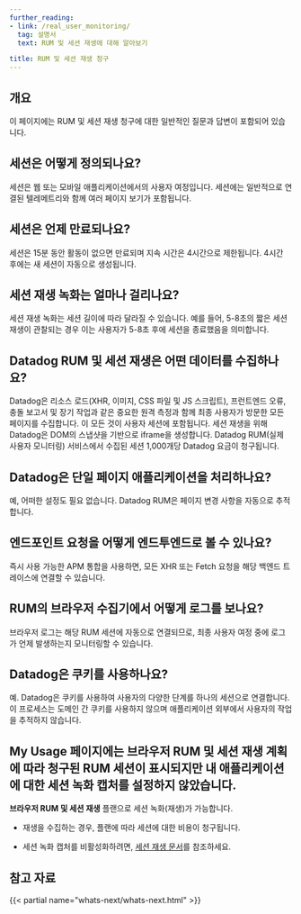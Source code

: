 ```yaml
---
further_reading:
- link: /real_user_monitoring/
  tag: 설명서
  text: RUM 및 세션 재생에 대해 알아보기

title: RUM 및 세션 재생 청구
---
```


## 개요

이 페이지에는 RUM 및 세션 재생 청구에 대한 일반적인 질문과 답변이 포함되어 있습니다.

## 세션은 어떻게 정의되나요?

세션은 웹 또는 모바일 애플리케이션에서의 사용자 여정입니다. 세션에는 일반적으로 연결된 텔레메트리와 함께 여러 페이지 보기가 포함됩니다.

## 세션은 언제 만료되나요?

세션은 15분 동안 활동이 없으면 만료되며 지속 시간은 4시간으로 제한됩니다. 4시간 후에는 새 세션이 자동으로 생성됩니다.

## 세션 재생 녹화는 얼마나 걸리나요?

세션 재생 녹화는 세션 길이에 따라 달라질 수 있습니다. 예를 들어, 5-8초의 짧은 세션 재생이 관찰되는 경우 이는 사용자가 5-8초 후에 세션을 종료했음을 의미합니다.

## Datadog RUM 및 세션 재생은 어떤 데이터를 수집하나요?

Datadog은 리소스 로드(XHR, 이미지, CSS 파일 및 JS 스크립트), 프런트엔드 오류, 충돌 보고서 및 장기 작업과 같은 중요한 원격 측정과 함께 최종 사용자가 방문한 모든 페이지를 수집합니다. 이 모든 것이 사용자 세션에 포함됩니다. 세션 재생을 위해 Datadog은 DOM의 스냅샷을 기반으로 iframe을 생성합니다. Datadog RUM(실제 사용자 모니터링) 서비스에서 수집된 세션 1,000개당 Datadog 요금이 청구됩니다.

## Datadog은 단일 페이지 애플리케이션을 처리하나요?

예, 어떠한 설정도 필요 없습니다. Datadog RUM은 페이지 변경 사항을 자동으로 추적합니다.

## 엔드포인트 요청을 어떻게 엔드투엔드로 볼 수 있나요?

즉시 사용 가능한 APM 통합을 사용하면, 모든 XHR 또는 Fetch 요청을 해당 백엔드 트레이스에 연결할 수 있습니다.

## RUM의 브라우저 수집기에서 어떻게 로그를 보나요?

브라우저 로그는 해당 RUM 세션에 자동으로 연결되므로, 최종 사용자 여정 중에 로그가 언제 발생하는지 모니터링할 수 있습니다.

## Datadog은 쿠키를 사용하나요?

예. Datadog은 쿠키를 사용하여 사용자의 다양한 단계를 하나의 세션으로 연결합니다. 이 프로세스는 도메인 간 쿠키를 사용하지 않으며 애플리케이션 외부에서 사용자의 작업을 추적하지 않습니다.

## My Usage 페이지에는 브라우저 RUM 및 세션 재생 계획에 따라 청구된 RUM 세션이 표시되지만 내 애플리케이션에 대한 세션 녹화 캡처를 설정하지 않았습니다.

**브라우저 RUM 및 세션 재생** 플랜으로 세션 녹화(재생)가 가능합니다.

- 재생을 수집하는 경우, 플랜에 따라 세션에 대한 비용이 청구됩니다.

- 세션 녹화 캡처를 비활성화하려면, [세션 재생 문서][1]를 참조하세요.

## 참고 자료

{{< partial name="whats-next/whats-next.html" >}}

[1]: /ko/real_user_monitoring/session_replay/#how-do-you-disable-session-replay
